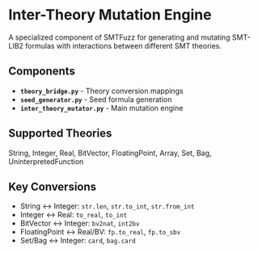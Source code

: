 # Inter-Theory Mutation Engine

A specialized component of SMTFuzz for generating and mutating SMT-LIB2 formulas with interactions between different SMT theories.

## Components

- **`theory_bridge.py`** - Theory conversion mappings
- **`seed_generator.py`** - Seed formula generation  
- **`inter_theory_mutator.py`** - Main mutation engine

## Supported Theories

String, Integer, Real, BitVector, FloatingPoint, Array, Set, Bag, UninterpretedFunction

## Key Conversions

- String ↔ Integer: `str.len`, `str.to_int`, `str.from_int`
- Integer ↔ Real: `to_real`, `to_int`
- BitVector ↔ Integer: `bv2nat`, `int2bv`
- FloatingPoint ↔ Real/BV: `fp.to_real`, `fp.to_sbv`
- Set/Bag ↔ Integer: `card`, `bag.card`

